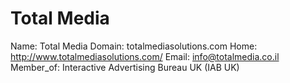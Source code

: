 
# Total Media

Name: Total Media
Domain: totalmediasolutions.com
Home: http://www.totalmediasolutions.com/
Email: info@totalmedia.co.il
Member_of: Interactive Advertising Bureau UK (IAB UK)
